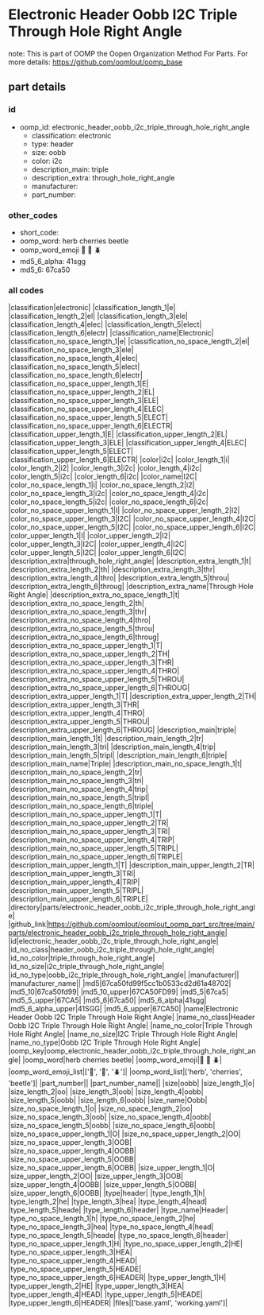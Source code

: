 # Electronic Header Oobb I2C Triple Through Hole Right Angle  

note: This is part of OOMP the Oopen Organization Method For Parts. For more details: https://github.com/oomlout/oomp_base

##  part details





### id
* oomp_id: electronic_header_oobb_i2c_triple_through_hole_right_angle
  * classification: electronic
  * type: header
  * size: oobb
  * color: i2c
  * description_main: triple
  * description_extra: through_hole_right_angle
  * manufacturer: 
  * part_number: 

### other_codes
* short_code: 
* oomp_word: herb cherries beetle
* oomp_word_emoji :herb: :cherries: :beetle:
* md5_6_alpha: 41sgg
* md5_6: 67ca50

### all codes 
|classification|electronic|
|classification_length_1|e|
|classification_length_2|el|
|classification_length_3|ele|
|classification_length_4|elec|
|classification_length_5|elect|
|classification_length_6|electr|
|classification_name|Electronic|
|classification_no_space_length_1|e|
|classification_no_space_length_2|el|
|classification_no_space_length_3|ele|
|classification_no_space_length_4|elec|
|classification_no_space_length_5|elect|
|classification_no_space_length_6|electr|
|classification_no_space_upper_length_1|E|
|classification_no_space_upper_length_2|EL|
|classification_no_space_upper_length_3|ELE|
|classification_no_space_upper_length_4|ELEC|
|classification_no_space_upper_length_5|ELECT|
|classification_no_space_upper_length_6|ELECTR|
|classification_upper_length_1|E|
|classification_upper_length_2|EL|
|classification_upper_length_3|ELE|
|classification_upper_length_4|ELEC|
|classification_upper_length_5|ELECT|
|classification_upper_length_6|ELECTR|
|color|i2c|
|color_length_1|i|
|color_length_2|i2|
|color_length_3|i2c|
|color_length_4|i2c|
|color_length_5|i2c|
|color_length_6|i2c|
|color_name|I2C|
|color_no_space_length_1|i|
|color_no_space_length_2|i2|
|color_no_space_length_3|i2c|
|color_no_space_length_4|i2c|
|color_no_space_length_5|i2c|
|color_no_space_length_6|i2c|
|color_no_space_upper_length_1|I|
|color_no_space_upper_length_2|I2|
|color_no_space_upper_length_3|I2C|
|color_no_space_upper_length_4|I2C|
|color_no_space_upper_length_5|I2C|
|color_no_space_upper_length_6|I2C|
|color_upper_length_1|I|
|color_upper_length_2|I2|
|color_upper_length_3|I2C|
|color_upper_length_4|I2C|
|color_upper_length_5|I2C|
|color_upper_length_6|I2C|
|description_extra|through_hole_right_angle|
|description_extra_length_1|t|
|description_extra_length_2|th|
|description_extra_length_3|thr|
|description_extra_length_4|thro|
|description_extra_length_5|throu|
|description_extra_length_6|throug|
|description_extra_name|Through Hole Right Angle|
|description_extra_no_space_length_1|t|
|description_extra_no_space_length_2|th|
|description_extra_no_space_length_3|thr|
|description_extra_no_space_length_4|thro|
|description_extra_no_space_length_5|throu|
|description_extra_no_space_length_6|throug|
|description_extra_no_space_upper_length_1|T|
|description_extra_no_space_upper_length_2|TH|
|description_extra_no_space_upper_length_3|THR|
|description_extra_no_space_upper_length_4|THRO|
|description_extra_no_space_upper_length_5|THROU|
|description_extra_no_space_upper_length_6|THROUG|
|description_extra_upper_length_1|T|
|description_extra_upper_length_2|TH|
|description_extra_upper_length_3|THR|
|description_extra_upper_length_4|THRO|
|description_extra_upper_length_5|THROU|
|description_extra_upper_length_6|THROUG|
|description_main|triple|
|description_main_length_1|t|
|description_main_length_2|tr|
|description_main_length_3|tri|
|description_main_length_4|trip|
|description_main_length_5|tripl|
|description_main_length_6|triple|
|description_main_name|Triple|
|description_main_no_space_length_1|t|
|description_main_no_space_length_2|tr|
|description_main_no_space_length_3|tri|
|description_main_no_space_length_4|trip|
|description_main_no_space_length_5|tripl|
|description_main_no_space_length_6|triple|
|description_main_no_space_upper_length_1|T|
|description_main_no_space_upper_length_2|TR|
|description_main_no_space_upper_length_3|TRI|
|description_main_no_space_upper_length_4|TRIP|
|description_main_no_space_upper_length_5|TRIPL|
|description_main_no_space_upper_length_6|TRIPLE|
|description_main_upper_length_1|T|
|description_main_upper_length_2|TR|
|description_main_upper_length_3|TRI|
|description_main_upper_length_4|TRIP|
|description_main_upper_length_5|TRIPL|
|description_main_upper_length_6|TRIPLE|
|directory|parts/electronic_header_oobb_i2c_triple_through_hole_right_angle|
|github_link|https://github.com/oomlout/oomlout_oomp_part_src/tree/main/parts/electronic_header_oobb_i2c_triple_through_hole_right_angle|
|id|electronic_header_oobb_i2c_triple_through_hole_right_angle|
|id_no_class|header_oobb_i2c_triple_through_hole_right_angle|
|id_no_color|triple_through_hole_right_angle|
|id_no_size|i2c_triple_through_hole_right_angle|
|id_no_type|oobb_i2c_triple_through_hole_right_angle|
|manufacturer||
|manufacturer_name||
|md5|67ca50fd99f5cc1b0533cd2d61a48702|
|md5_10|67ca50fd99|
|md5_10_upper|67CA50FD99|
|md5_5|67ca5|
|md5_5_upper|67CA5|
|md5_6|67ca50|
|md5_6_alpha|41sgg|
|md5_6_alpha_upper|41SGG|
|md5_6_upper|67CA50|
|name|Electronic Header Oobb I2C Triple Through Hole Right Angle|
|name_no_class|Header Oobb I2C Triple Through Hole Right Angle|
|name_no_color|Triple Through Hole Right Angle|
|name_no_size|I2C Triple Through Hole Right Angle|
|name_no_type|Oobb I2C Triple Through Hole Right Angle|
|oomp_key|oomp_electronic_header_oobb_i2c_triple_through_hole_right_angle|
|oomp_word|herb cherries beetle|
|oomp_word_emoji|:herb: :cherries: :beetle:|
|oomp_word_emoji_list|[':herb:', ':cherries:', ':beetle:']|
|oomp_word_list|['herb', 'cherries', 'beetle']|
|part_number||
|part_number_name||
|size|oobb|
|size_length_1|o|
|size_length_2|oo|
|size_length_3|oob|
|size_length_4|oobb|
|size_length_5|oobb|
|size_length_6|oobb|
|size_name|Oobb|
|size_no_space_length_1|o|
|size_no_space_length_2|oo|
|size_no_space_length_3|oob|
|size_no_space_length_4|oobb|
|size_no_space_length_5|oobb|
|size_no_space_length_6|oobb|
|size_no_space_upper_length_1|O|
|size_no_space_upper_length_2|OO|
|size_no_space_upper_length_3|OOB|
|size_no_space_upper_length_4|OOBB|
|size_no_space_upper_length_5|OOBB|
|size_no_space_upper_length_6|OOBB|
|size_upper_length_1|O|
|size_upper_length_2|OO|
|size_upper_length_3|OOB|
|size_upper_length_4|OOBB|
|size_upper_length_5|OOBB|
|size_upper_length_6|OOBB|
|type|header|
|type_length_1|h|
|type_length_2|he|
|type_length_3|hea|
|type_length_4|head|
|type_length_5|heade|
|type_length_6|header|
|type_name|Header|
|type_no_space_length_1|h|
|type_no_space_length_2|he|
|type_no_space_length_3|hea|
|type_no_space_length_4|head|
|type_no_space_length_5|heade|
|type_no_space_length_6|header|
|type_no_space_upper_length_1|H|
|type_no_space_upper_length_2|HE|
|type_no_space_upper_length_3|HEA|
|type_no_space_upper_length_4|HEAD|
|type_no_space_upper_length_5|HEADE|
|type_no_space_upper_length_6|HEADER|
|type_upper_length_1|H|
|type_upper_length_2|HE|
|type_upper_length_3|HEA|
|type_upper_length_4|HEAD|
|type_upper_length_5|HEADE|
|type_upper_length_6|HEADER|
|files|['base.yaml', 'working.yaml']|
